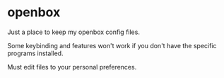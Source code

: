 # openbox
Just a place to keep my openbox config files.

Some keybinding and features won't work if you don't have the specific programs installed.

Must edit files to your personal preferences.
